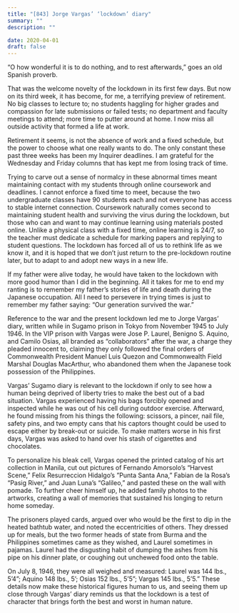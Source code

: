 ```yaml
---
title: "[843] Jorge Vargas’ ‘lockdown’ diary"
summary: ""
description: ""

date: 2020-04-01
draft: false
---
```


“O how wonderful it is to do nothing, and to rest afterwards,” goes an old Spanish proverb.

That was the welcome novelty of the lockdown in its first few days. But now on its third week, it has become, for me, a terrifying preview of retirement. No big classes to lecture to; no students haggling for higher grades and compassion for late submissions or failed tests; no department and faculty meetings to attend; more time to putter around at home. I now miss all outside activity that formed a life at work.

Retirement it seems, is not the absence of work and a fixed schedule, but the power to choose what one really wants to do. The only constant these past three weeks has been my Inquirer deadlines. I am grateful for the Wednesday and Friday columns that has kept me from losing track of time.

Trying to carve out a sense of normalcy in these abnormal times meant maintaining contact with my students through online coursework and deadlines. I cannot enforce a fixed time to meet, because the two undergraduate classes have 90 students each and not everyone has access to stable internet connection. Coursework naturally comes second to maintaining student health and surviving the virus during the lockdown, but those who can and want to may continue learning using materials posted online. Unlike a physical class with a fixed time, online learning is 24/7, so the teacher must dedicate a schedule for marking papers and replying to student questions. The lockdown has forced all of us to rethink life as we know it, and it is hoped that we don’t just return to the pre-lockdown routine later, but to adapt to and adopt new ways in a new life.

If my father were alive today, he would have taken to the lockdown with more good humor than I did in the beginning. All it takes for me to end my ranting is to remember my father’s stories of life and death during the Japanese occupation. All I need to persevere in trying times is just to remember my father saying: “Our generation survived the war.”

Reference to the war and the present lockdown led me to Jorge Vargas’ diary, written while in Sugamo prison in Tokyo from November 1945 to July 1946. In the VIP prison with Vargas were Jose P. Laurel, Benigno S. Aquino, and Camilo Osias, all branded as “collaborators” after the war, a charge they pleaded innocent to, claiming they only followed the final orders of Commonwealth President Manuel Luis Quezon and Commonwealth Field Marshal Douglas MacArthur, who abandoned them when the Japanese took possession of the Philippines.

Vargas’ Sugamo diary is relevant to the lockdown if only to see how a human being deprived of liberty tries to make the best out of a bad situation. Vargas experienced having his bags forcibly opened and inspected while he was out of his cell during outdoor exercise. Afterward, he found missing from his things the following: scissors, a pincer, nail file, safety pins, and two empty cans that his captors thought could be used to escape either by break-out or suicide. To make matters worse in his first days, Vargas was asked to hand over his stash of cigarettes and chocolates.

To personalize his bleak cell, Vargas opened the printed catalog of his art collection in Manila, cut out pictures of Fernando Amorsolo’s “Harvest Scene,” Felix Resurreccion Hidalgo’s ”Punta Santa Ana,” Fabian de la Rosa’s “Pasig River,” and Juan Luna’s “Galileo,” and pasted these on the wall with pomade. To further cheer himself up, he added family photos to the artworks, creating a wall of memories that sustained his longing to return home someday.

The prisoners played cards, argued over who would be the first to dip in the heated bathtub water, and noted the eccentricities of others. They dressed up for meals, but the two former heads of state from Burma and the Philippines sometimes came as they wished, and Laurel sometimes in pajamas. Laurel had the disgusting habit of dumping the ashes from his pipe on his dinner plate, or coughing out unchewed food onto the table.

On July 8, 1946, they were all weighed and measured: Laurel was 144 lbs., 5’4”; Aquino 148 lbs., 5’; Osias 152 lbs., 5’5”; Vargas 145 lbs., 5’5.” These details now make these historical figures human to us, and seeing them up close through Vargas’ diary reminds us that the lockdown is a test of character that brings forth the best and worst in human nature.
